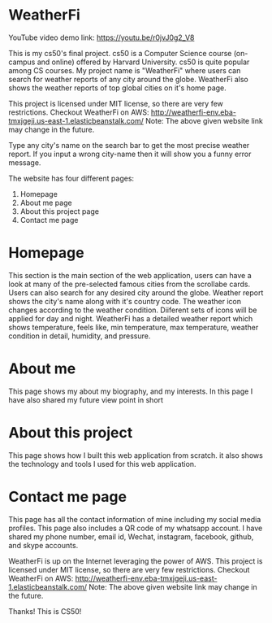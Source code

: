 # WeatherFi

YouTube video demo link: https://youtu.be/r0jvJ0g2_V8

This is my cs50's final project. cs50 is a Computer Science course (on-campus and online) offered by Harvard University.
cs50 is quite popular among CS courses. My project name is "WeatherFi" where users can search for weather reports of any city around the globe.
WeatherFi also shows the weather reports of top global cities on it's home page.

This project is licensed under MIT license, so there are very few restrictions.
Checkout WeatherFi on AWS: http://weatherfi-env.eba-tmxjgeji.us-east-1.elasticbeanstalk.com/
Note: The above given website link may change in the future.

Type any city's name on the search bar to get the most precise weather report.
If you input a wrong city-name then it will show you a funny error message.

The website has four different pages:
1. Homepage
2. About me page
3. About this project page
4. Contact me page

# Homepage
This section is the main section of the web application, users can have a look at many of the pre-selected famous cities from the scrollabe cards.
Users can also search for any desired city around the globe. Weather report shows the city's name along with it's country code.
The weather icon changes according to the weather condition. Diiferent sets of icons will be applied for day and night.
WeatherFi has a detailed weather report which shows temperature, feels like, min temperature, max temperature, weather condition in detail, humidity,
and pressure.

# About me
This page shows my about my biography, and my interests. In this page I have also shared my future view point in short

# About this project
This page shows how I built this web application from scratch. it also shows the technology and tools I used for this web application.

# Contact me page
This page has all the contact information of mine including my social media profiles. This page also includes a QR code of my whatsapp account.
I have shared my phone number, email id, Wechat, instagram, facebook, github, and skype accounts.

WeatherFi is up on the Internet leveraging the power of AWS.
This project is licensed under MIT license, so there are very few restrictions.
Checkout WeatherFi on AWS: http://weatherfi-env.eba-tmxjgeji.us-east-1.elasticbeanstalk.com/
Note: The above given website link may change in the future.

Thanks! This is CS50!